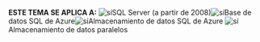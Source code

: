 <Token>**ESTE TEMA SE APLICA A:** ![sí](../includes/media/yes.png)SQL Server (a partir de 2008)![sí](../includes/media/yes.png)Base de datos SQL de Azure![sí](../includes/media/yes.png)Almacenamiento de datos SQL de Azure ![sí](../includes/media/yes.png)Almacenamiento de datos paralelos </Token> 